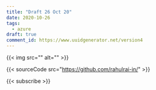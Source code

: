 ```yaml
---
title: "Draft 26 Oct 20"
date: 2020-10-26
tags:
  - azure
draft: true
comment_id: https://www.uuidgenerator.net/version4
---
```


{{< img src="" alt="" >}}

{{< sourceCode src="https://github.com/rahulrai-in/" >}}

{{< subscribe >}}
